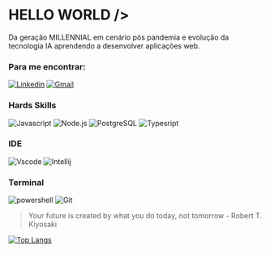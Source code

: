 # HELLO WORLD />
Da geração MILLENNIAL em cenário pós pandemia e evolução da tecnologia IA aprendendo a desenvolver aplicações web.
### Para me encontrar:
[![Linkedin](https://img.shields.io/badge/LinkedIn-0077B5?style=for-the-badge&logo=linkedin&logoColor=black)](https://www.linkedin.com/in/leandro-magalhaes-leomague/)
[![Gmail](https://img.shields.io/badge/Gmail-D14836?style=for-the-badge&logo=gmail&logoColor=black)](mailto:ldmagallaes@gmail.com?subject=Assunto%20do%20Email&body=Ol%C3%A1%2C%0A%0AEscreva%20sua%20mensagem%20aqui.)

### Hards Skills
![Javascript](https://img.shields.io/badge/JavaScript-323330?style=for-the-badge&logo=javascript&logoColor=F7DF1E)
![Node.js](https://img.shields.io/badge/Node%20js-339933?style=for-the-badge&logo=nodedotjs&logoColor=black)
![PostgreSQL](https://img.shields.io/badge/PostgreSQL-316192?style=for-the-badge&logo=postgresql&logoColor=black)
![Typesript](https://img.shields.io/badge/TypeScript-007ACC?style=for-the-badge&logo=typescript&logoColor=black)
### IDE
![Vscode](https://img.shields.io/badge/VSCode-0078D4?style=for-the-badge&logo=visual%20studio%20code&logoColor=black)
![Intellij](https://img.shields.io/badge/IntelliJ_IDEA-000000.svg?style=for-the-badge&logo=intellij-idea&logoColor=white)
### Terminal
![powershell](https://img.shields.io/badge/powershell-5391FE?style=for-the-badge&logo=powershell&logoColor=black)
![Git](https://img.shields.io/badge/GIT-E44C30?style=for-the-badge&logo=git&logoColor=black)

> Your future is created by what you do today, not tomorrow - Robert T. Kiyosaki


[![Top Langs](https://github-readme-stats.vercel.app/api/top-langs/?username=Leomague&layout=compact)](https://github.com/Leomague)

